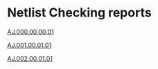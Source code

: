 # Netlist Checking reports

[AJ.000.00.00.01](AJ.000.00.00.01.sch.net)

[AJ.001.00.01.01](AJ.001.00.01.01.sch.net)

[AJ.002.00.01.01](AJ.002.00.01.01.sch.net)
